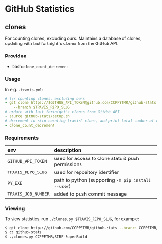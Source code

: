 # GitHub Statistics

## clones

For counting clones, excluding ours. Maintains a database of clones,
updating with last fortnight's clones from the GitHub API.

### Provides

- bash:`clone_count_decrement`

### Usage

In e.g. `.travis.yml`:

```yml
# for counting clones, excluding ours
- git clone https://$GITHUB_API_TOKEN@github.com/CCPPETMR/github-stats \
    --branch $TRAVIS_REPO_SLUG
# update with last fortnight's clones from GitHub API
- source github-stats/setup.sh
# decrement to skip counting travis' clone, and print total number of clones
- clone_count_decrement
```

### Requirements

| env | description  |
|:--|:--|
| `GITHUB_API_TOKEN`  | used for access to clone stats & push permissions |
| `TRAVIS_REPO_SLUG`  | used for repository identifier |
| `PY_EXE`            | path to python (supporting `-m pip install --user`) |
| `TRAVIS_JOB_NUMBER` | added to push commit message |

### Viewing

To view statistics, run `./clones.py $TRAVIS_REPO_SLUG`, for example:

```bash
$ git clone https://github.com/CCPPETMR/github-stats --branch CCPPETMR/SIRF-SuperBuild
$ cd github-stats
$ ./clones.py CCPPETMR/SIRF-SuperBuild
```
